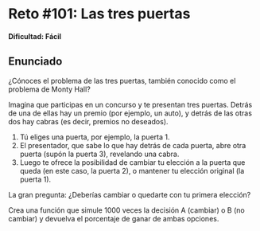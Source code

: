 # Reto #101: Las tres puertas

#### Dificultad: Fácil

## Enunciado

¿Cónoces el problema de las tres puertas, también conocido como el problema de Monty Hall?

Imagina que participas en un concurso y te presentan tres puertas. Detrás de una de ellas hay un premio (por ejemplo, un auto), y detrás de las otras dos hay cabras (es decir, premios no deseados).

1. Tú eliges una puerta, por ejemplo, la puerta 1.
2. El presentador, que sabe lo que hay detrás de cada puerta, abre otra puerta (supón la puerta 3), revelando una cabra.
3. Luego te ofrece la posibilidad de cambiar tu elección a la puerta que queda (en este caso, la puerta 2), o mantener tu elección original (la puerta 1).

La gran pregunta:
¿Deberías cambiar o quedarte con tu primera elección?

Crea una función que simule 1000 veces la decisión A (cambiar) o B (no cambiar) y devuelva el porcentaje de ganar de ambas opciones.
